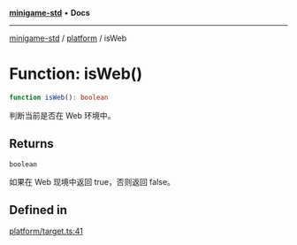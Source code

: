 [**minigame-std**](../../../README.md) • **Docs**

***

[minigame-std](../../../README.md) / [platform](../README.md) / isWeb

# Function: isWeb()

```ts
function isWeb(): boolean
```

判断当前是否在 Web 环境中。

## Returns

`boolean`

如果在 Web 现境中返回 true，否则返回 false。

## Defined in

[platform/target.ts:41](https://github.com/JiangJie/minigame-std/blob/e98ab0af7ad78dc07fcec865ee164ff1e7efe9cf/src/std/platform/target.ts#L41)
